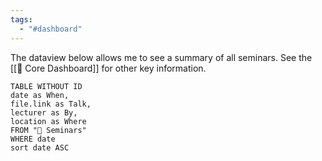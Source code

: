 ```yaml
---
tags:
  - "#dashboard"
---
```

The dataview below allows me to see a summary of all seminars. See the [[🦅 Core Dashboard]] for other key information.

```dataview
TABLE WITHOUT ID
date as When,
file.link as Talk,
lecturer as By,
location as Where
FROM "🎤 Seminars"
WHERE date
sort date ASC
```
